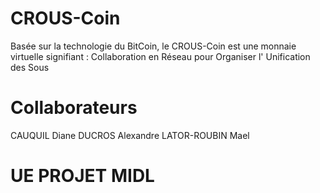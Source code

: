 # CROUS-Coin
Basée sur la technologie du BitCoin, le CROUS-Coin est une monnaie virtuelle
signifiant :
Collaboration en
Réseau pour
Organiser l'
Unification des
Sous

# Collaborateurs
CAUQUIL Diane
DUCROS Alexandre
LATOR-ROUBIN Mael

# UE PROJET MIDL